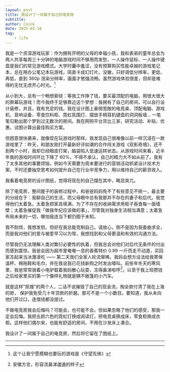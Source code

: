 ```yaml
---
layout: post
title: 我设计了一间属于自己的电竞房
subtitle: 
author: Coink
date: 2025-03-10
tag: 
    - life
---
```


我是一个资深游戏玩家：作为拥有开明的父母的幸福小孩，我和表弟的童年总会为两人共享每周三十分钟的电脑游戏时间不够用而发愁，一人操作鼠标、一人操作键盘是我们的常见游戏模式。大学时囊中羞涩，没有预算购买性能卓越的游戏笔记本，总在用办公笔记本玩游戏，简直卡成幻灯片。没辙，只好调低分辨率，更低、再低，直到 360p 渲染分辨率，画面才勉强流畅。虽然游戏体验很差，但却是难得的无忧无虑开心时光。[^1]

从小到大，总有一个畅想萦绕：等我工作挣了钱，要买最顶配的电脑，用很大很大的屏幕玩游戏！而今我终于足够靠近这个梦想：我拥有了自己的房间，可以自行设计装修，并且，我有充足的钱。我在设计图上豪掷宽敞的电竞桌、顶配电脑、游戏机、音响设备、零食饮料柜、霓虹氛围灯、摆放手柄耳机键盘的洞洞板墙… 一笔笔勾勒出那个梦到过无数次的房间。我在网购平台货比三家，研究活动、补贴、优惠，试图计算出最佳购买方案。

但困意很快袭来，就像现在玩游戏时那样。我发现自己很难像以前一样沉浸在一款游戏里了：昨天，和朋友刚打开最新好评如潮的合作闯关游戏《双影奇境》，还不到两个小时，我却已经眼皮打架，脑袋陷入低速运转状态。从游戏时间来看，近半年我的游戏时间环比下降了 60%，不得不承认，自己的精力大不如从前了。我有了太多其他的事要烦恼，例如今天需要为周末要进行的营销活动抓紧设计技术方案，不时还要抽空思考如何提升自己在行业中竞争力，用以维持自己的薪资收入。

我看着电竞房的设计图纸，觉得将现在的自己摆在其中，略显突兀。

除了电竞房，整间屋子的装修过程中，和爸爸妈妈免不了有些意见不统一，最主要的分歧在于：我聊自己的生活，而父母眼中总有我那并不存在的妻子和后代。我觉得他们太着急。太着急把家具填满，为了不存在的收纳需求用柜子吞食每一面墙壁；太着急催促我「做我年纪应该做的事」，尽管我对独身生活相当满意；太着急布局未来的一切，哪怕我连当下都仍囿于未知。

我不耐烦，我想发怒。但好在我总能克制自己。请放心，倒不是因为我委曲求全，而是我对他们的爱与被爱早习以为常，我想找到和父母更温和有效的沟通方法。

尽管我仍无法理解人类对繁衍必要性的执着，但我总会对他们对后代无条件的付出而感到震惊。我爸会因为超市里奄奄一息的香蕉特价 0.99 一斤而走不动道，买回家冻起来当冰激凌吃 —— 第二天我们全家人轮流窜稀。我妈会想方设法给我寄保温杯、棉拖鞋和毛巾，并在我说我已花钱新购之时发出嚎叫。前些年冬天的寒风里，我爸常常骑着小电驴载着我妈散心玩耍，冻得鼻涕啦呼[^2]，以至于我上班攒钱之后给家里买的第一个像样礼物就是辆不敞篷的小汽车。

就是这样"抠搜"的两个人，二话不说摧毁了自己的现金流，掏全款付清了我在上海的房， 保护我免受几十年贷款的折磨。那可不是一个小数目。要知道，我从未向他们开过口，连借钱都没提过。

不做电竞房我会后悔吗？可能会，也可能不会。但如果忽略了他们的感受，那我一定会后悔。我把五颜六色的霓虹灯换成阅读灯，把电竞桌换成床，零食柜换成衣柜。这样他们偶尔来，也能有舒适的房间，不用在沙发床上凑合。

我设计了一间属于自己的电竞房，然后将它留在了图纸上。


---


[^1]: 这个让我宁愿模糊也要玩的游戏是《守望先锋》

[^2]: 安徽方言，形容流鼻涕邋遢的样子
